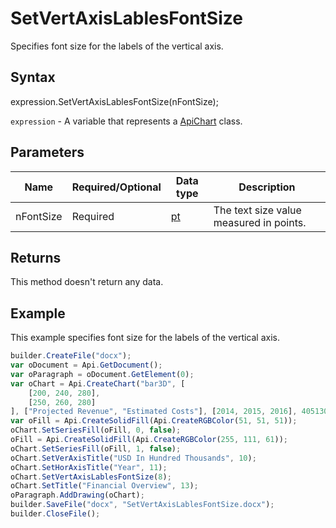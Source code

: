 # SetVertAxisLablesFontSize

Specifies font size for the labels of the vertical axis.

## Syntax

expression.SetVertAxisLablesFontSize(nFontSize);

`expression` - A variable that represents a [ApiChart](../ApiChart.md) class.

## Parameters

| **Name** | **Required/Optional** | **Data type** | **Description** |
| ------------- | ------------- | ------------- | ------------- |
| nFontSize	 | Required | [pt](../../../Enumerations/pt.md) | The text size value measured in points. |

## Returns

This method doesn't return any data.

## Example

This example specifies font size for the labels of the vertical axis.

```javascript
builder.CreateFile("docx");
var oDocument = Api.GetDocument();
var oParagraph = oDocument.GetElement(0);
var oChart = Api.CreateChart("bar3D", [
	[200, 240, 280],
	[250, 260, 280]
], ["Projected Revenue", "Estimated Costs"], [2014, 2015, 2016], 4051300, 2347595, 24);
var oFill = Api.CreateSolidFill(Api.CreateRGBColor(51, 51, 51));
oChart.SetSeriesFill(oFill, 0, false);
oFill = Api.CreateSolidFill(Api.CreateRGBColor(255, 111, 61));
oChart.SetSeriesFill(oFill, 1, false);
oChart.SetVerAxisTitle("USD In Hundred Thousands", 10);
oChart.SetHorAxisTitle("Year", 11);
oChart.SetVertAxisLablesFontSize(8);
oChart.SetTitle("Financial Overview", 13);
oParagraph.AddDrawing(oChart);
builder.SaveFile("docx", "SetVertAxisLablesFontSize.docx");
builder.CloseFile();
```